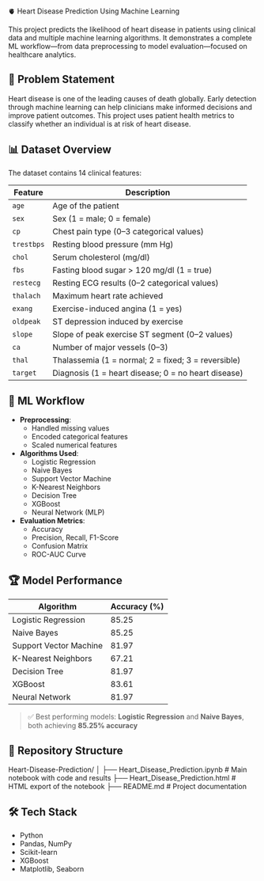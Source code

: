 🫀 Heart Disease Prediction Using Machine Learning

This project predicts the likelihood of heart disease in patients using clinical data and multiple machine learning algorithms. It demonstrates a complete ML workflow—from data preprocessing to model evaluation—focused on healthcare analytics.

## 📌 Problem Statement

Heart disease is one of the leading causes of death globally. Early detection through machine learning can help clinicians make informed decisions and improve patient outcomes. This project uses patient health metrics to classify whether an individual is at risk of heart disease.

## 📊 Dataset Overview

The dataset contains 14 clinical features:

| Feature      | Description                                      |
|--------------|--------------------------------------------------|
| `age`        | Age of the patient                               |
| `sex`        | Sex (1 = male; 0 = female)                       |
| `cp`         | Chest pain type (0–3 categorical values)         |
| `trestbps`   | Resting blood pressure (mm Hg)                   |
| `chol`       | Serum cholesterol (mg/dl)                        |
| `fbs`        | Fasting blood sugar > 120 mg/dl (1 = true)       |
| `restecg`    | Resting ECG results (0–2 categorical values)     |
| `thalach`    | Maximum heart rate achieved                      |
| `exang`      | Exercise-induced angina (1 = yes)                |
| `oldpeak`    | ST depression induced by exercise                |
| `slope`      | Slope of peak exercise ST segment (0–2 values)   |
| `ca`         | Number of major vessels (0–3)                    |
| `thal`       | Thalassemia (1 = normal; 2 = fixed; 3 = reversible) |
| `target`     | Diagnosis (1 = heart disease; 0 = no heart disease) |

## 🧠 ML Workflow

- **Preprocessing**:
  - Handled missing values
  - Encoded categorical features
  - Scaled numerical features
- **Algorithms Used**:
  - Logistic Regression
  - Naive Bayes
  - Support Vector Machine
  - K-Nearest Neighbors
  - Decision Tree
  - XGBoost
  - Neural Network (MLP)
- **Evaluation Metrics**:
  - Accuracy
  - Precision, Recall, F1-Score
  - Confusion Matrix
  - ROC-AUC Curve

## 🏆 Model Performance

| Algorithm              | Accuracy (%) |
|------------------------|--------------|
| Logistic Regression    | 85.25        |
| Naive Bayes            | 85.25        |
| Support Vector Machine | 81.97        |
| K-Nearest Neighbors    | 67.21        |
| Decision Tree          | 81.97        |
| XGBoost                | 83.61        |
| Neural Network         | 81.97        |

> ✅ Best performing models: **Logistic Regression** and **Naive Bayes**, both achieving **85.25% accuracy**

## 📁 Repository Structure
Heart-Disease-Prediction/ │ ├── Heart_Disease_Prediction.ipynb # Main notebook with code and results ├── Heart_Disease_Prediction.html # HTML export of the notebook ├── README.md # Project documentation

## 🛠️ Tech Stack
- Python
- Pandas, NumPy
- Scikit-learn
- XGBoost
- Matplotlib, Seaborn


